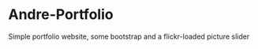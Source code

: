 Andre-Portfolio
===============

Simple portfolio website, some bootstrap and a flickr-loaded picture slider
